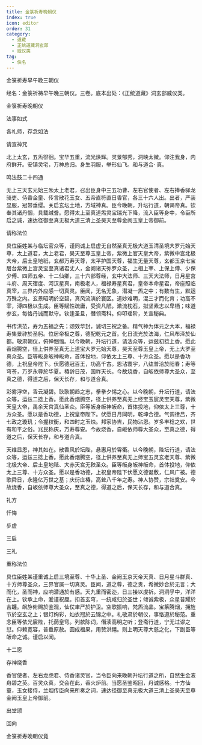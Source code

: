 ```yaml
---
title: 金箓祈寿晚朝仪
index: true
icon: editor
order: 31
category:
  - 道藏
  - 正统道藏洞玄部
  - 威仪类
tag:
  - 佚名
---
```


金箓祈寿早午晚三朝仪  

经名：金箓祈祷早午晚三朝仪。三卷。底本出处：《正统道藏》洞玄部威仪类。  

金箓祈寿晚朝仪  

法事如式  

各礼师，存念如法  

请宣神咒  

北上太玄，五炁徘徊。宝华五重，流光焕辉。灵景郁秀，洞映太微。仰注我身，内府鲜开。安镇灵宅，万神总归。身生羽服，举形仙飞。和与道合· 真。  

鸣法鼓二十四通  

无上三天玄元始三炁太上老君，召出臣身中三五功曹、左右官使者、左右捧香驿龙骑吏、侍香金童、传言散花玉女、五帝直符直日香官，各三十六人出。出者，严装显服，冠带垂缨。关启玄坛土地，方域神真。臣今晚朝，升坛行道，朝谒帝真。钦奉其诸丹悃，具载缄誊。愿得太上至真道炁灵宝瑞光下降，流入臣等身中，令臣所启之诚，速达径御至真无极大道三清上圣昊天至尊金阙玉皇上帝御前。  

请称法位  

具位臣姓某与临坛官众等，谨同诚上启虚无自然至真无极大道玉清圣境大罗元始天尊，太上道君，太上老君，昊天至尊玉皇上帝，紫微上官天皇大帝，紫微中宫北极大帝，后土皇地祇，玄都万寿天尊，太平护国天尊，福生无量天尊，玄都玉京七宝层台紫微上宫灵宝至真诸君丈人，金阙诸天弥罗众圣，上相上宰、上保上傅、少保少傅、四师五帝、十二仙卿，三十六部尊经，玄中大法师、三天大法师，日月星宫斗府、周天宿度、河汉星真，南极老人，福禄寿星真君，皇帝本命星君，帝座照临真宰，三界内外应感一切真灵。臣闻，无名无象，潜凝一炁之中；有数有生，默运万殊之内。玄景昭明於空碧，真风流演於寰区。道妙难明，混三才而化育；功高不宰，溥四极以生成。臣等赋性疏庸，受资凡陋。漱流枕石，拟坚素志以卑栖；味道参玄，每恪丹诚而默守。钦逢圣旦，僭领斋科。仰叩瑶阶，关宣秘典。  

书传洪范，寿为五福之先；颂效华封，诚切三祝之备。精气神为体元之大本，福禄寿集景祚於圣躬。位居帝极之尊，德配乾元之首。化日流光於法海，仁风布泽於仙都。敬肃朝仪，俯殚悃愊。以今晚朝，升坛行道，请法众等，运兹初捻上香。愿此香烟腾空，径上供养至真无上道宝大罗元始天尊，昊天至尊玉皇上帝，无上大罗至真众圣。臣等皈身皈神皈命，首体投地，仰依太上三尊、十方众圣。愿以是香功德，上祝皇帝陛下。伏愿德冠百王，功高千古。恩沾寰宇，八纮普洽於阳春；寿等穹苍，万岁永尊於华夏。椿龄日茂，国祚天长。今故烧香，自皈依师尊大圣众，至真之德，得道之后，保天长存，和与道合真。  

彩雾浮空，香云凝碧。耿耿朝趋之志，拳拳夕惕之心。以今晚朝，升坛行道，请法众等，运兹二捻上香。愿此香烟腾空，径上供养至真无上经宝玉宸灵宝天尊，紫微天皇大帝，禹余天宫真仙圣众。臣等皈身皈神皈命，首体投地，仰依太上三尊，十方众圣。愿以是香功德，上祝皇帝陛下。伏愿日月同明，乾坤合德。气调律吕，齐七政之璇玑；令握权衡，和四时之玉烛。邦家协吉，民物沾恩。岁多丰稔之欢，世有和平之俗。兆民称庆，万寿尊安。今故烧香，自皈依师尊大圣众，至真之德，得道之后，保天长存，和与道合真。  

天维显恩，神其如在。散香风於坛陛，悬惠月於霄衢。以今晚朝，陛坛行道，请法众等，运兹三捻上香。愿此香烟腾空，径上供养至真无上师宝五灵玄老天尊、紫微北极大帝、后土皇地祗、大赤天宫无鞅圣众。臣等皈身皈神皈命，首体投地，仰依太上三尊、十方众圣。愿以是香功德，上祝皇帝陛下伏愿文德诞敷，仁风广被。德歌舜日，永隆亿万世之基；庆衍庄椿，高耸八千年之寿。神人协赞，宗社奠安。今故烧香，自皈依师尊大圣众，至真之德，得道之后，保天长存，和与道合真。  

礼方  

忏悔  

步虚  

三启  

三礼  

重称法位  

具位臣姓某谨重诚上启三境至尊、十华上圣、金阙玉京天帝天真、日月星斗群真、十方师尊圣众，三界官属一切真灵。臣闻，道之尊，德之贵，希微妙合於无言；大而化，圣而神，应响潜通於有感。天九重而密迩，日三接以虔祈。洞洞乎中，洋洋在上。钦承上命，爰谨祝厘。扣首玄穹，一统咸归於圣世；倾诚紫极，众星普耀於吉躔。飙斿俯赐於鉴观，仙仗聿严於护卫。空歌振响，梵炁流晶。宝篆腾烟，拥旌节於空玄之上；银灯绚彩，灿衣冠於云锦之中。礼敬肃於朝仪，事恪遵於秘范。重念臣等依光宸陛，托荫皇穹。列款陈词，僭渎高明之听；登斋行道，宁无过谬之愆。仰赖宽容，普垂原赦。圆成福果，用赞洪禧。则上明天尊大慈之化，下副臣等皈命之诚。谨启以闻。  

十二愿  

存神烧香  

香官使者、左右龙虎君、侍香诸灵官，当令臣向来晚朝升坛行道之所，自然生金液舟碧之英。百灵众真，交会在此，香火炉前。当愿圣鉴昭回，丹诚感格。十方仙童，玉女接侍，兰烟传臣向来所奏之词，速达径御至真无极大道三清上圣昊天至尊金阙玉皇上帝御前。  

出堂颂  

回向  

金箓祈寿晚朝仪竟  
